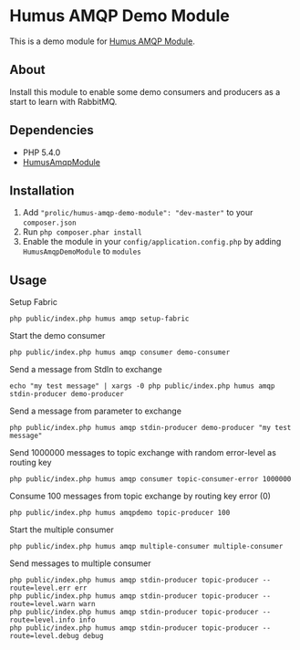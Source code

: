 Humus AMQP Demo Module
=================

This is a demo module for [Humus AMQP Module](https://github.com/prolic/HumusAmqpModule).

About
-----

Install this module to enable some demo consumers and producers as a start to learn with RabbitMQ.

Dependencies
------------

 - PHP 5.4.0
 - [HumusAmqpModule](https://github.com/prolic/HumusAmqpModule)

Installation
------------

 1.  Add `"prolic/humus-amqp-demo-module": "dev-master"` to your `composer.json`
 2.  Run `php composer.phar install`
 3.  Enable the module in your `config/application.config.php` by adding `HumusAmqpDemoModule` to `modules`

Usage
-----

Setup Fabric

    php public/index.php humus amqp setup-fabric

Start the demo consumer

    php public/index.php humus amqp consumer demo-consumer

Send a message from StdIn to exchange

    echo "my test message" | xargs -0 php public/index.php humus amqp stdin-producer demo-producer

Send a message from parameter to exchange

    php public/index.php humus amqp stdin-producer demo-producer "my test message"

Send 1000000 messages to topic exchange with random error-level as routing key

    php public/index.php humus amqp consumer topic-consumer-error 1000000

Consume 100 messages from topic exchange by routing key error (0)

    php public/index.php humus amqpdemo topic-producer 100

Start the multiple consumer

    php public/index.php humus amqp multiple-consumer multiple-consumer

Send messages to multiple consumer

    php public/index.php humus amqp stdin-producer topic-producer --route=level.err err
    php public/index.php humus amqp stdin-producer topic-producer --route=level.warn warn
    php public/index.php humus amqp stdin-producer topic-producer --route=level.info info
    php public/index.php humus amqp stdin-producer topic-producer --route=level.debug debug
